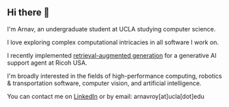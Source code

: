 ## Hi there 👋
I'm Arnav, an undergraduate student at UCLA studying computer science.

I love exploring complex computational intricacies in all software I work on.

I recently implemented [retrieval-augmented generation](https://en.wikipedia.org/wiki/Retrieval-augmented_generation) for a generative AI support agent at Ricoh USA.

I'm broadly interested in the fields of high-performance computing, robotics & transportation software, computer vision, and artificial intelligence.

You can contact me on [LinkedIn](https://www.linkedin.com/in/arnavroy23/) or by email: arnavroy[at]ucla[dot]edu 
